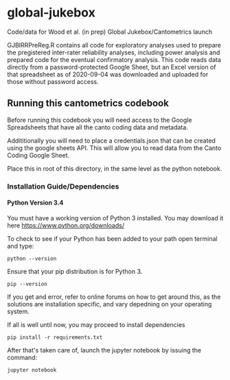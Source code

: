 # global-jukebox
Code/data for Wood et al. (in prep) Global Jukebox/Cantometrics launch

GJBIRRPreReg.R contains all code for exploratory analyses used to prepare the pregistered inter-rater reliability analyses, including power analysis and prepared code for the eventual confirmatory analysis. This code reads data directly from a password-protected Google Sheet, but an Excel version of that spreadsheet as of 2020-09-04 was downloaded and uploaded for those without password access.


## Running this cantometrics codebook

Before running this codebook you will need access to the Google Spreadsheets that have all the canto coding data and metadata.

Addititionally you will need to place a credentials.json that can be created using the google sheets API. This will allow you to read data from the Canto Coding Google Sheet.

Place this in root of this directory, in the same level as the python notebook.

### Installation Guide/Dependencies

#### Python Version 3.4

You must have a working version of Python 3 installed.
You may download it here https://www.python.org/downloads/

To check to see if your Python has been added to your path open terminal and type:

`python --version`

Ensure that your pip distribution is for Python 3.

`pip --version`

If you get and error, refer to online forums on how to get around this, as the solutions are installation specific, and vary depedning on your operating system.

If all is well until now, you may proceed to install dependencies

`pip install -r requirements.txt`

After that's taken care of, launch the jupyter notebook by issuing the command:

`jupyter notebook`
